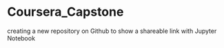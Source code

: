 # Coursera_Capstone
 creating a new repository on Github to show a  shareable link with Jupyter Notebook 
